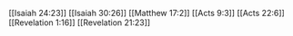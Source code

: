 [[Isaiah 24:23]]
[[Isaiah 30:26]]
[[Matthew 17:2]]
[[Acts 9:3]]
[[Acts 22:6]]
[[Revelation 1:16]]
[[Revelation 21:23]]
